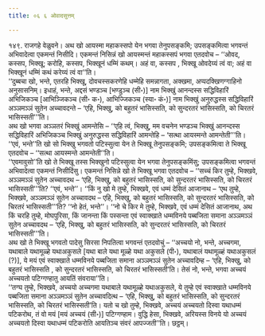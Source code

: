 ```yaml
---
title: ०६ ६ ओवादसुत्तम्

---
```


१४९. राजगहे वेळुवने। अथ खो आयस्मा महाकस्सपो येन भगवा तेनुपसङ्कमि; उपसङ्कमित्वा भगवन्तं अभिवादेत्वा एकमन्तं निसीदि। एकमन्तं निसिन्नं खो आयस्मन्तं महाकस्सपं भगवा एतदवोच – ‘‘ओवद, कस्सप, भिक्खू; करोहि, कस्सप, भिक्खूनं धम्मिं कथम्। अहं वा, कस्सप , भिक्खू ओवदेय्यं त्वं वा; अहं वा भिक्खूनं धम्मिं कथं करेय्यं त्वं वा’’ति।  
‘‘दुब्बचा खो, भन्ते, एतरहि भिक्खू, दोवचस्सकरणेहि धम्मेहि समन्नागता, अक्खमा, अप्पदक्खिणग्गाहिनो अनुसासनिम्। इधाहं, भन्ते, अद्दसं भण्डञ्च [भण्डुञ्च (सी॰)] नाम भिक्खुं आनन्दस्स सद्धिविहारिं अभिजिकञ्च [आभिञ्जिकञ्च (सी॰ क॰), आभिज्जिकञ्च (स्या॰ कं॰)] नाम भिक्खुं अनुरुद्धस्स सद्धिविहारिं अञ्ञमञ्ञं सुतेन अच्चावदन्ते – ‘एहि, भिक्खु, को बहुतरं भासिस्सति, को सुन्दरतरं भासिस्सति, को चिरतरं भासिस्सती’’’ति।  
अथ खो भगवा अञ्ञतरं भिक्खुं आमन्तेसि – ‘‘एहि त्वं, भिक्खु, मम वचनेन भण्डञ्च भिक्खुं आनन्दस्स सद्धिविहारिं अभिजिकञ्च भिक्खुं अनुरुद्धस्स सद्धिविहारिं आमन्तेहि – ‘सत्था आयस्मन्ते आमन्तेती’’’ति। ‘‘एवं, भन्ते’’ति खो सो भिक्खु भगवतो पटिस्सुत्वा येन ते भिक्खू तेनुपसङ्कमि; उपसङ्कमित्वा ते भिक्खू एतदवोच – ‘‘सत्था आयस्मन्ते आमन्तेती’’ति।  
‘‘एवमावुसो’’ति खो ते भिक्खू तस्स भिक्खुनो पटिस्सुत्वा येन भगवा तेनुपसङ्कमिंसु; उपसङ्कमित्वा भगवन्तं अभिवादेत्वा एकमन्तं निसीदिंसु। एकमन्तं निसिन्ने खो ते भिक्खू भगवा एतदवोच – ‘‘सच्चं किर तुम्हे, भिक्खवे, अञ्ञमञ्ञं सुतेन अच्चावदथ – ‘एहि, भिक्खु, को बहुतरं भासिस्सति, को सुन्दरतरं भासिस्सति, को चिरतरं भासिस्सती’’’ति? ‘‘एवं, भन्ते’’। ‘‘किं नु खो मे तुम्हे, भिक्खवे, एवं धम्मं देसितं आजानाथ – ‘एथ तुम्हे, भिक्खवे, अञ्ञमञ्ञं सुतेन अच्चावदथ – एहि, भिक्खु, को बहुतरं भासिस्सति, को सुन्दरतरं भासिस्सति, को चिरतरं भासिस्सती’’’ति? ‘‘नो हेतं, भन्ते’’। ‘‘नो चे किर मे तुम्हे, भिक्खवे, एवं धम्मं देसितं आजानाथ, अथ किं चरहि तुम्हे, मोघपुरिसा, किं जानन्ता किं पस्सन्ता एवं स्वाक्खाते धम्मविनये पब्बजिता समाना अञ्ञमञ्ञं सुतेन अच्चावदथ – ‘एहि, भिक्खु, को बहुतरं भासिस्सति, को सुन्दरतरं भासिस्सति, को चिरतरं भासिस्सती’’’ति।  
अथ खो ते भिक्खू भगवतो पादेसु सिरसा निपतित्वा भगवन्तं एतदवोचुं – ‘‘अच्चयो नो, भन्ते, अच्चगमा, यथाबाले यथामूळ्हे यथाअकुसले [यथा बाले यथा मूळ्हे यथा अकुसले (पी॰), यथाबालं यथामूळ्हं यथाअकुसलं (?)], ये मयं एवं स्वाक्खाते धम्मविनये पब्बजिता समाना अञ्ञमञ्ञं सुतेन अच्चावदिम्ह – ‘एहि, भिक्खु, को बहुतरं भासिस्सति , को सुन्दरतरं भासिस्सति, को चिरतरं भासिस्सती’ति। तेसं नो, भन्ते, भगवा अच्चयं अच्चयतो पटिग्गण्हातु आयतिं संवराया’’ति।  
‘‘तग्घ तुम्हे, भिक्खवे, अच्चयो अच्चगमा यथाबाले यथामूळ्हे यथाअकुसले, ये तुम्हे एवं स्वाक्खाते धम्मविनये पब्बजिता समाना अञ्ञमञ्ञं सुतेन अच्चावदित्थ – ‘एहि, भिक्खु, को बहुतरं भासिस्सति, को सुन्दरतरं भासिस्सति, को चिरतरं भासिस्सती’ति। यतो च खो तुम्हे, भिक्खवे, अच्चयं अच्चयतो दिस्वा यथाधम्मं पटिकरोथ, तं वो मयं [मयं अच्चयं (सी॰)] पटिग्गण्हाम। वुद्धि हेसा, भिक्खवे, अरियस्स विनये यो अच्चयं अच्चयतो दिस्वा यथाधम्मं पटिकरोति आयतिञ्च संवरं आपज्जती’’ति। छट्ठम्।  

